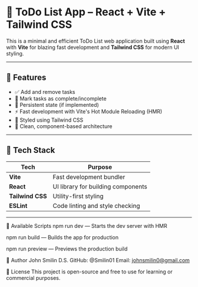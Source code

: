 # 📝 ToDo List App – React + Vite + Tailwind CSS

This is a minimal and efficient ToDo List web application built using **React** with **Vite** for blazing fast development and **Tailwind CSS** for modern UI styling.

---

## 🚀 Features

- ✅ Add and remove tasks
- 🎯 Mark tasks as complete/incomplete
- 💾 Persistent state (if implemented)
- ⚡️ Fast development with Vite's Hot Module Reloading (HMR)
- 💅 Styled using Tailwind CSS
- 🧠 Clean, component-based architecture

---

## 🔧 Tech Stack

| Tech             | Purpose                              |
|------------------|--------------------------------------|
| **Vite**         | Fast development bundler             |
| **React**        | UI library for building components   |
| **Tailwind CSS** | Utility-first styling                |
| **ESLint**       | Code linting and style checking      |

---



🧪 Available Scripts
npm run dev — Starts the dev server with HMR

npm run build — Builds the app for production

npm run preview — Previews the production build

👤 Author
John Smilin D.S.
GitHub: @Smilin01
Email: johnsmilin0@gmail.com

📝 License
This project is open-source and free to use for learning or commercial purposes.


